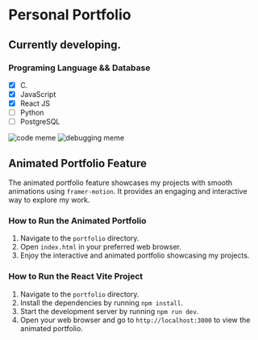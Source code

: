 # Personal Portfolio
## Currently developing.

### Programing Language && Database
- [x] C.
- [x] JavaScript
- [x] React JS
- [ ] Python
- [ ] PostgreSQL

![code meme](https://www.codeitbro.in/wp-content/uploads/2024/09/git-Review-please.webp)
![debugging meme](https://img-9gag-fun.9cache.com/photo/angyop5_460s.jpg)

## Animated Portfolio Feature

The animated portfolio feature showcases my projects with smooth animations using `framer-motion`. It provides an engaging and interactive way to explore my work.

### How to Run the Animated Portfolio

1. Navigate to the `portfolio` directory.
2. Open `index.html` in your preferred web browser.
3. Enjoy the interactive and animated portfolio showcasing my projects.

### How to Run the React Vite Project

1. Navigate to the `portfolio` directory.
2. Install the dependencies by running `npm install`.
3. Start the development server by running `npm run dev`.
4. Open your web browser and go to `http://localhost:3000` to view the animated portfolio.
